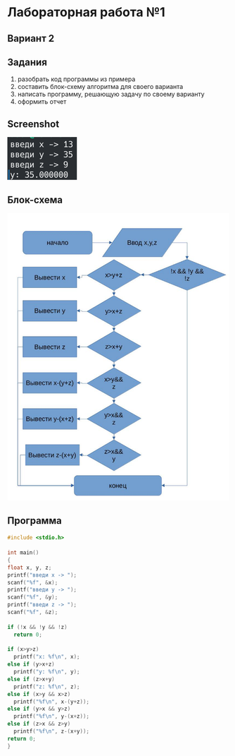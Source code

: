 # Лабораторная работа №1

## Вариант 2
## Задания
1. разобрать код программы из примера
2. составить блок-схему алгоритма для своего варианта
3. написать программу, решающую задачу по своему варианту
4. оформить отчет
## Screenshot
![Скриншот](screen.png)

## Блок-схема
![Блок-схема](scheme.jpg)

## Программа
```c
#include <stdio.h>

int main()
{
float x, y, z;
printf("введи x -> ");
scanf("%f", &x);
printf("введи y -> ");
scanf("%f", &y);
printf("введи z -> ");
scanf("%f", &z);

if (!x && !y && !z)
  return 0;

if (x>y>z)
  printf("x: %f\n", x);
else if (y>x+z)
  printf("y: %f\n", y);
else if (z>x+y)
  printf("z: %f\n", z);
else if (x>y && x>z)
  printf("%f\n", x-(y+z));
else if (y>x && y>z)
  printf("%f\n", y-(x+z));
else if (z>x && z>y)
  printf("%f\n", z-(x+y));
return 0;
}
```
